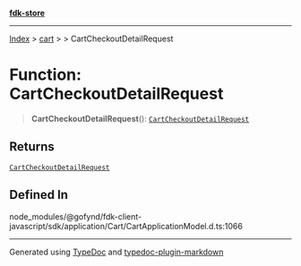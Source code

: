 [**fdk-store**](../../../README.md)
***

[Index](../../../API.md) > [cart](../../README.md) > [<internal>](../README.md) > CartCheckoutDetailRequest

# Function: CartCheckoutDetailRequest

> **CartCheckoutDetailRequest**(): [`CartCheckoutDetailRequest`](../type-aliases/type-alias.CartCheckoutDetailRequest.md)

## Returns

[`CartCheckoutDetailRequest`](../type-aliases/type-alias.CartCheckoutDetailRequest.md)

## Defined In

node\_modules/@gofynd/fdk-client-javascript/sdk/application/Cart/CartApplicationModel.d.ts:1066

***
Generated using [TypeDoc](https://typedoc.org/) and [typedoc-plugin-markdown](https://www.npmjs.com/package/typedoc-plugin-markdown)
